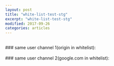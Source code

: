 ```yaml
---
layout: post
title: "white-list-test-stg"
excerpt: "white-list-test-stg"
modified: 2017-09-26
categories: articles
---
```

<div class="apester-media" data-media-id="5eba6c0063fe4510e9a7a2e8" height="362"></div><script async src="https://static.stg.apester.com/js/sdk/latest/apester-sdk.js"></script>
<br>
### same user channel 1(origin in whitelist):
<br>
<div class="apester-media" data-media-id="5f6c667f22ab6bce9a571d45" height="350"></div><script async src="https://static.stg.apester.com/js/sdk/latest/apester-sdk.js"></script>
<br>
### same user channel 2(google.com in whitelist):
<br>
<div class="apester-media" data-media-id="5f3a75e3f1d755086f00db53" height="350"></div><script async src="https://static.stg.apester.com/js/sdk/latest/apester-sdk.js"></script>
